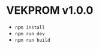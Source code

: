 # VEKPROM v1.0.0

-   <code>npm install</code>
-   <code>npm run dev</code>
-   <code>npm run build</code>
